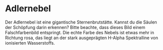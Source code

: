 # Adlernebel

Der Adlernebel ist eine gigantische Sternenbrutstätte. Kannst du die Säulen der
Schöpfung darin erkennen? Bitte beachte, dass dieses Bild einem Falschfarbenbild
entspringt. Die echte Farbe des Nebels ist etwas mehr in Richtung rosa, das
liegt an der stark ausgeprägten H-Alpha Spektralline von ionisierten
Wasserstoffs.
